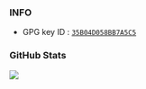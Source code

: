 ### INFO

- GPG key ID : [`35B04D058BB7A5C5`](https://github.com/hjl2011.gpg)

### GitHub Stats

<a href="https://github.com/hjl2011">
  <img src="https://github-readme-stats.vercel.app/api?username=hjl2011&show_icons=true" />
</a>
